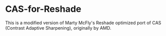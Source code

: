 # CAS-for-Reshade
This is a modified version of Marty McFly's Reshade optimized port of CAS (Contrast Adaptive Sharpening), originally by AMD.
